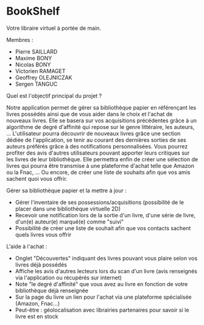 # BookShelf
Votre libraire virtuel à portée de main.

Membres :
- Pierre SAILLARD
- Maxime BONY
- Nicolas BONY
- Victorien RAMAGET
- Geoffrey OLEJNICZAK
- Sergen TANGUC

Quel est l'objectif principal du projet ?

Notre application permet de gérer sa bibliothèque papier en référençant les livres possédés ainsi que de vous aider dans le choix et l'achat de nouveaux livres. Elle se basera sur vos acquisitions précédentes grâce à un algorithme de degré d'affinité qui repose sur le genre littéraire, les auteurs, ...
L'utilisateur pourra découvrir de nouveaux livres grâce une section dédiée de l'application, se tenir au courant des dernières sorties de ses auteurs préférés grâce à des notifications personnalisées. Vous pourrez profiter des avis d'autres utilisateurs pouvant apporter leurs critiques sur les livres de leur bibliothèque. Elle permettra enfin de créer une sélection de livres qui pourra être transmise à une plateforme d'achat telle que Amazon ou la Fnac, ... Ou encore, de créer une liste de souhaits afin que vos amis sachent quoi vous offrir.

Gérer sa bibliothèque papier et la mettre à jour : 
- Gérer l'inventaire de ses possessions/acquisitions (possibilité de le placer dans une bibliothèque virtuelle 2D) 
- Recevoir une notification lors de la sortie d'un livre, d'une série de livre, d'un(e) auteur(e) marqué(e) comme "suivi" 
- Possibilité de créer une liste de souhait afin que vos contacts sachent quels livres vous offrir  

L'aide à l'achat : 
- Onglet "Découvertes" indiquant des livres pouvant vous plaire selon vos livres déjà possédés 
- Affiche les avis d'autres lecteurs lors du scan d'un livre (avis renseignés via l'application ou récupérés sur internet) 
- Note "le degré d'affinité" que vous avez au livre en fonction de votre bibliothèque déjà renseignée 
- Sur la page du livre un lien pour l'achat via une plateforme spécialisée (Amazon, Fnac...) 
- Peut-être : géolocalisation avec librairies partenaires pour savoir si le livre est en stock
